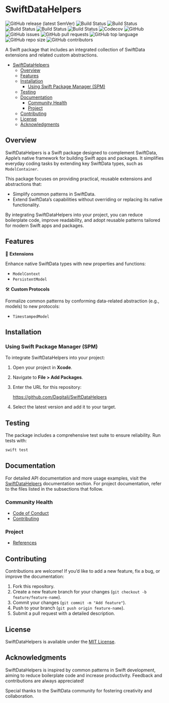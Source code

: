 # SwiftDataHelpers

![GitHub release (latest SemVer)](https://img.shields.io/github/v/release/Dagitali/SwiftDataHelpers?sort=semver)
![Build Status](https://github.com/Dagitali/SwiftDataHelpers/actions/workflows/lint.yml/badge.svg)
![Build Status](https://github.com/Dagitali/SwiftDataHelpers/actions/workflows/test.yml/badge.svg)
![Build Status](https://github.com/Dagitali/SwiftDataHelpers/actions/workflows/release.yml/badge.svg)
![Build Status](https://github.com/Dagitali/SwiftDataHelpers/actions/workflows/document.yml/badge.svg)
![Build Status](https://github.com/Dagitali/SwiftDataHelpers/actions/workflows/publish.yml/badge.svg)
![Codecov](https://codecov.io/gh/Dagitali/SwiftDataHelpers/branch/main/graph/badge.svg)
![GitHub](https://img.shields.io/github/license/Dagitali/SwiftDataHelpers)
![GitHub issues](https://img.shields.io/github/issues/Dagitali/SwiftDataHelpers)
![GitHub pull requests](https://img.shields.io/github/issues-pr/Dagitali/SwiftDataHelpers)
![GitHub top language](https://img.shields.io/github/languages/top/Dagitali/SwiftDataHelpers)
![GitHub repo size](https://img.shields.io/github/repo-size/Dagitali/SwiftDataHelpers)
![GitHub contributors](https://img.shields.io/github/contributors/Dagitali/SwiftDataHelpers)

A Swift package that includes an integrated collection of SwiftData extensions and related custom
abstractions.

- [SwiftDataHelpers](#swiftdatahelpers)
  - [Overview](#overview)
  - [Features](#features)
  - [Installation](#installation)
    - [Using Swift Package Manager (SPM)](#using-swift-package-manager-spm)
  - [Testing](#testing)
  - [Documentation](#documentation)
    - [Community Health](#community-health)
    - [Project](#project)
  - [Contributing](#contributing)
  - [License](#license)
  - [Acknowledgments](#acknowledgments)

## Overview

SwiftDataHelpers is a Swift package designed to complement SwiftData, Apple’s native framework for
building Swift apps and packages.  It simplifies everyday coding tasks by extending key SwiftData
types, such as `ModelContainer`.

This package focuses on providing practical, reusable extensions and abstractions that:

* Simplify common patterns in SwiftData.
* Extend SwiftData’s capabilities without overriding or replacing its native functionality.

By integrating SwiftDataHelpers into your project, you can reduce boilerplate code, improve
readability, and adopt reusable patterns tailored for modern Swift apps and packages.

## Features

🔧 **Extensions**

Enhance native SwiftData types with new properties and functions:

* `ModelContext`
* `PersistentModel`

🛠 **Custom Protocols**

Formalize common patterns by conforming data-related abstraction (e.g., models) to new protocols:

* `TimestampedModel`

## Installation

### Using Swift Package Manager (SPM)

To integrate SwiftDataHelpers into your project:

1. Open your project in **Xcode**.
2. Navigate to **File > Add Packages**.
3. Enter the URL for this repository:

   <https://github.com/Dagitali/SwiftDataHelpers>

4. Select the latest version and add it to your target.

## Testing

The package includes a comprehensive test suite to ensure reliability.  Run tests with:

```bash
swift test
```

## Documentation

For detailed API documentation and more usage examples, visit the [SwiftDataHelpers][docs]
documentation section.  For project documentation, refer to the files listed in the subsections that
follow.

### Community Health

* [Code of Conduct](CODE_OF_CONDUCT.md)
* [Contributing](CONTRIBUTING.md)

### Project

* [References](REFERENCES.md)

## Contributing

Contributions are welcome!  If you’d like to add a new feature, fix a bug, or improve the
documentation:

1. Fork this repository.
2. Create a new feature branch for your changes (`git checkout -b feature/feature-name`).
3. Commit your changes (`git commit -m "Add feature"`).
4. Push to your branch (`git push origin feature-name`).
5. Submit a pull request with a detailed description.

## License

SwiftDataHelpers is available under the [MIT License](LICENSE).

## Acknowledgments

SwiftDataHelpers is inspired by common patterns in Swift development, aiming to reduce boilerplate
code and increase productivity.  Feedback and contributions are always appreciated!

Special thanks to the SwiftData community for fostering creativity and collaboration.

[docs]: https://dagitali.github.io/SwiftDataHelpers/documentation/swiftdatahelpers/
